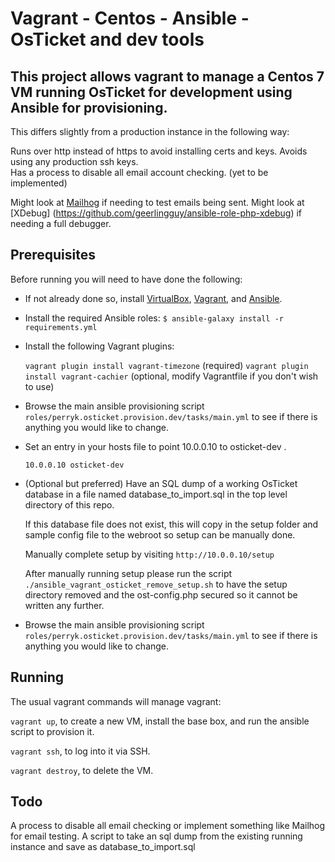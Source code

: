 # Vagrant - Centos - Ansible - OsTicket and dev tools

## This project allows vagrant to manage a Centos 7 VM running OsTicket for development using Ansible for provisioning.

This differs slightly from a production instance in the following way:

Runs over http instead of https to avoid installing certs and keys.
Avoids using any production ssh keys.  
Has a process to disable all email account checking. (yet to be implemented)

Might look at [Mailhog](https://github.com/geerlingguy/ansible-role-mailhog) if needing to test emails being sent.
Might look at [XDebug] (https://github.com/geerlingguy/ansible-role-php-xdebug) if needing a full debugger. 

## Prerequisites

Before running you will need to have done the following:

* If not already done so, install [VirtualBox](https://www.virtualbox.org/wiki/Downloads), [Vagrant](https://www.vagrantup.com/downloads.html), and [Ansible](http://docs.ansible.com/intro_installation.html).

* Install the required Ansible roles: `$ ansible-galaxy install -r requirements.yml`

* Install the following Vagrant plugins: 

  `vagrant plugin install vagrant-timezone` (required)
  `vagrant plugin install vagrant-cachier` (optional, modify Vagrantfile if you don't wish to use)

* Browse the main ansible provisioning script `roles/perryk.osticket.provision.dev/tasks/main.yml` to see if there is anything you would like to change.

* Set an entry in your hosts file to point 10.0.0.10 to osticket-dev .

  `10.0.0.10 osticket-dev`

* (Optional but preferred) Have an SQL dump of a working OsTicket database in a file named database_to_import.sql in the top level directory of this repo.

  If this database file does not exist, this will copy in the setup folder and sample config file to the webroot so setup can be manually done.

  Manually complete setup by visiting `http://10.0.0.10/setup`

  After manually running setup please run the script `./ansible_vagrant_osticket_remove_setup.sh` to have the setup directory removed and the ost-config.php secured so it cannot be written any further.

* Browse the main ansible provisioning script `roles/perryk.osticket.provision.dev/tasks/main.yml` to see if there is anything you would like to change.

## Running

The usual vagrant commands will manage vagrant:

`vagrant up`, to create a new VM, install the base box, and run the ansible script to provision it.

`vagrant ssh`, to log into it via SSH.

`vagrant destroy`, to delete the VM.

## Todo

A process to disable all email checking or implement something like Mailhog for email testing.
A script to take an sql dump from the existing running instance and save as database_to_import.sql

